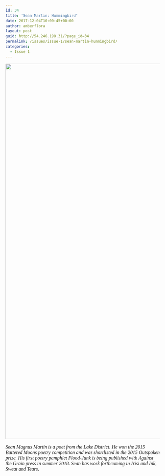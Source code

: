 ```yaml
---
id: 34
title: 'Sean Martin: Hummingbird'
date: 2017-12-04T10:00:45+00:00
author: amberflora
layout: post
guid: http://54.246.198.31/?page_id=34
permalink: /issues/issue-1/sean-martin-hummingbird/
categories:
  - Issue 1
---
```

<img loading="lazy" class="aligncenter wp-image-35 size-full" src="/assets/wp-content/uploads/2018/02/Hummingbird.jpg" alt="" width="1240" height="1225" srcset="/assets/wp-content/uploads/2018/02/Hummingbird.jpg 1240w, /assets/wp-content/uploads/2018/02/Hummingbird-300x296.jpg 300w, /assets/wp-content/uploads/2018/02/Hummingbird-768x759.jpg 768w, /assets/wp-content/uploads/2018/02/Hummingbird-1024x1012.jpg 1024w, /assets/wp-content/uploads/2018/02/Hummingbird-100x100.jpg 100w" sizes="(max-width: 1240px) 100vw, 1240px" />

<span style="font-size: 12pt; font-family: georgia, palatino, serif;"><em>Sean Magnus Martin is a poet from the Lake District. He won the 2015 Battered Moons poetry competition and was shortlisted in the 2015 Outspoken prize. His first poetry pamphlet Flood-Junk is being published with Against the Grain press in summer 2018. Sean has work forthcoming in Irisi and Ink, Sweat and Tears.</em></span>

